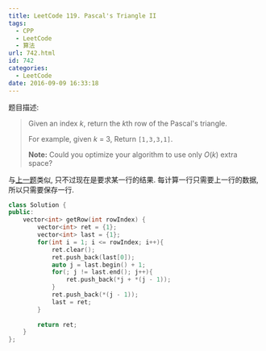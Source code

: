 ```yaml
---
title: LeetCode 119. Pascal's Triangle II
tags:
  - CPP
  - LeetCode
  - 算法
url: 742.html
id: 742
categories:
  - LeetCode
date: 2016-09-09 16:33:18
---
```

题目描述:

> Given an index *k*, return the *k*th row of the Pascal's triangle.
>
> For example, given *k* = 3,
> Return `[1,3,3,1]`.
>
> **Note:**
> Could you optimize your algorithm to use only *O*(*k*) extra space?

与[上一题](http://xiadong.info/2016/09/leetcode-118-pascals-triangle/)类似, 只不过现在是要求某一行的结果. 每计算一行只需要上一行的数据, 所以只需要保存一行.

```cpp
class Solution {
public:
    vector<int> getRow(int rowIndex) {
        vector<int> ret = {1};
        vector<int> last = {1};
        for(int i = 1; i <= rowIndex; i++){
            ret.clear();
            ret.push_back(last[0]);
            auto j = last.begin() + 1;
            for(; j != last.end(); j++){
                ret.push_back(*j + *(j - 1));
            }
            ret.push_back(*(j - 1));
            last = ret;
        }
        
        return ret;
    }
};
```

